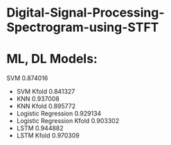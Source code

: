 # Digital-Signal-Processing-Spectrogram-using-STFT
# ML, DL Models:
SVM	0.874016	
* 	SVM Kfold	0.841327
* 	KNN	0.937008	
* 	KNN Kfold	0.895772
* 	Logistic Regression	0.929134	
* 	Logistic Regression Kfold	0.903302	
* 	LSTM	0.944882
* 	LSTM Kfold	0.970309
